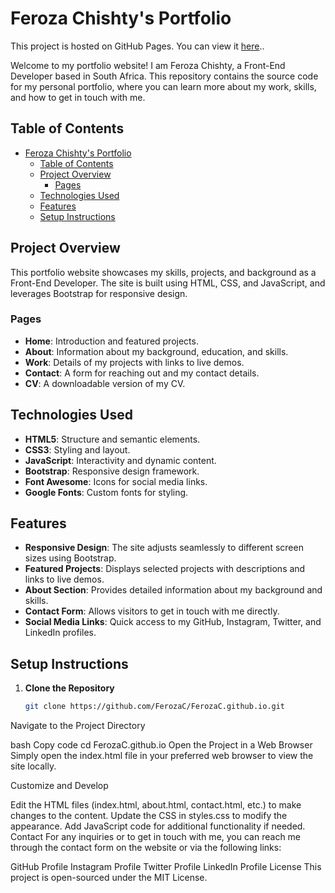 # Feroza Chishty's Portfolio

This project is hosted on GitHub Pages. You can view it [here](https://ferozac.github.io/)..

Welcome to my portfolio website! I am Feroza Chishty, a Front-End Developer based in South Africa. This repository contains the source code for my personal portfolio, where you can learn more about my work, skills, and how to get in touch with me.

## Table of Contents

- [Feroza Chishty's Portfolio](#feroza-chishtys-portfolio)
  - [Table of Contents](#table-of-contents)
  - [Project Overview](#project-overview)
    - [Pages](#pages)
  - [Technologies Used](#technologies-used)
  - [Features](#features)
  - [Setup Instructions](#setup-instructions)

## Project Overview

This portfolio website showcases my skills, projects, and background as a Front-End Developer. The site is built using HTML, CSS, and JavaScript, and leverages Bootstrap for responsive design.

### Pages

- **Home**: Introduction and featured projects.
- **About**: Information about my background, education, and skills.
- **Work**: Details of my projects with links to live demos.
- **Contact**: A form for reaching out and my contact details.
- **CV**: A downloadable version of my CV.

## Technologies Used

- **HTML5**: Structure and semantic elements.
- **CSS3**: Styling and layout.
- **JavaScript**: Interactivity and dynamic content.
- **Bootstrap**: Responsive design framework.
- **Font Awesome**: Icons for social media links.
- **Google Fonts**: Custom fonts for styling.

## Features

- **Responsive Design**: The site adjusts seamlessly to different screen sizes using Bootstrap.
- **Featured Projects**: Displays selected projects with descriptions and links to live demos.
- **About Section**: Provides detailed information about my background and skills.
- **Contact Form**: Allows visitors to get in touch with me directly.
- **Social Media Links**: Quick access to my GitHub, Instagram, Twitter, and LinkedIn profiles.

## Setup Instructions

1. **Clone the Repository**
   ```bash
   git clone https://github.com/FerozaC/FerozaC.github.io.git
Navigate to the Project Directory

bash
Copy code
cd FerozaC.github.io
Open the Project in a Web Browser
Simply open the index.html file in your preferred web browser to view the site locally.

Customize and Develop

Edit the HTML files (index.html, about.html, contact.html, etc.) to make changes to the content.
Update the CSS in styles.css to modify the appearance.
Add JavaScript code for additional functionality if needed.
Contact
For any inquiries or to get in touch with me, you can reach me through the contact form on the website or via the following links:

GitHub Profile
Instagram Profile
Twitter Profile
LinkedIn Profile
License
This project is open-sourced under the MIT License.